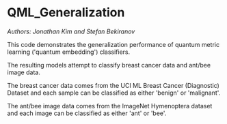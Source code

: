 # QML_Generalization

_Authors: Jonathan Kim and Stefan Bekiranov_

This code demonstrates the generalization performance of quantum metric learning ('quantum embedding') classifiers.

The resulting models attempt to classify breast cancer data and ant/bee image data.

The breast cancer data comes from the UCI ML Breast Cancer (Diagnostic) Dataset and each sample can be classified as either 'benign' or 'malignant'.

The ant/bee image data comes from the ImageNet Hymenoptera dataset and each image can be classified as either 'ant' or 'bee'.
